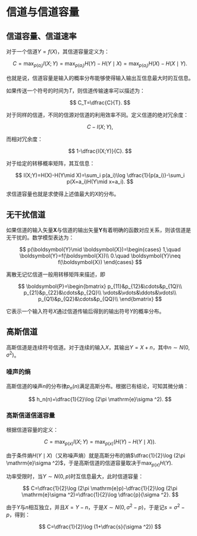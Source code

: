 # 信道与信道容量

## 信道容量、信道速率

对于一个信道$Y=f(X)$，其信道容量定义为：

$$
C=\max _{p(a_i)}I(X;Y)=\max _{p(a_i)}H(Y)-H(Y\mid X)=\max _{p(a_i)}H(X)-H(X\mid Y).
$$

也就是说，信道容量是输入的概率分布能够使得输入输出互信息最大时的互信息。

如果传送一个符号的时间为$T$，则信道传输速率可以描述为：

$$
C_T=\dfrac{C}{T}.
$$

对于同样的信道，不同的信源对信道的利用效率不同。定义信道的绝对冗余度：

$$
C-I(X;Y),
$$

而相对冗余度：

$$
1-\dfrac{I(X;Y)}{C}.
$$

对于给定的转移概率矩阵，其互信息：

$$
I(X;Y)=H(X)-H(Y\mid X)=\sum_i p(a_i)\log \dfrac{1}{p(a_i)}-\sum_i p(X=a_i)H(Y\mid x=a_i).
$$

求信道容量也就是求使得上述值最大的$X$的分布。

## 无干扰信道

如果信道的输入矢量$\boldsymbol{X}$与信道的输出矢量$\boldsymbol{Y}$有着明确的函数对应关系，则该信道是无干扰的。数学模型表达为：


$$
p(\boldsymbol{Y}\mid \boldsymbol{X})=\begin{cases}
1,\quad \boldsymbol{Y}=f(\boldsymbol{X})\\
0.\quad \boldsymbol{Y}\neq f(\boldsymbol{X})
\end{cases}
$$

离散无记忆信道一般用转移矩阵来描述，即

$$
\boldsymbol{P}=\begin{bmatrix}
p_{11}&p_{12}&\cdots&p_{1Q}\\
p_{21}&p_{22}&\cdots&p_{2Q}\\
\vdots&\vdots&\ddots&\vdots\\
p_{Q1}&p_{Q2}&\cdots&p_{QQ}\\
\end{bmatrix}
$$

它表示一个输入符号$X$通过信道传输后得到的输出符号$Y$的概率分布。

## 高斯信道

高斯信道是连续符号信道。对于连续的输入$X$，其输出$Y=X+n$，其中$n\sim N(0,\sigma ^2)$。

### 噪声的熵

高斯信道的噪声$n$的分布律$p_n(n)$满足高斯分布。根据已有结论，可知其微分熵：

$$
h_n(n)=\dfrac{1}{2}\log (2\pi \mathrm{e}\sigma ^2).
$$

### 高斯信道信道容量

根据信道容量的定义：

$$
C=\max _{p(x)}I(X;Y)=\max _{p(x)}(H(Y)-H(Y\mid X)).
$$

由于条件熵$H(Y\mid X)$（又称噪声熵）就是高斯分布的熵$\dfrac{1}{2}\log (2\pi \mathrm{e}\sigma ^2)$，于是高斯信道的信道容量取决于$\displaystyle\max_{p(x)}H(Y)$.

功率受限时，当$Y\sim N(0,p)$时互信息最大，此时信道容量：

$$
C=\dfrac{1}{2}\log (2\pi \mathrm{e}p)-\dfrac{1}{2}\log (2\pi \mathrm{e}\sigma ^2)=\dfrac{1}{2}\log \dfrac{p}{\sigma ^2}.
$$

由于$Y$与$n$相互独立，并且$X=Y-n$，于是$X\sim N(0,\sigma ^2-p)$，于是记$s=\sigma ^2-p$，得到：

$$
C=\dfrac{1}{2}\log (1+\dfrac{s}{\sigma ^2})
$$

